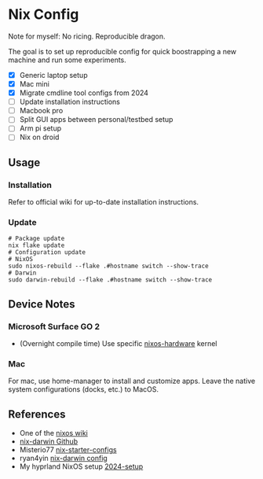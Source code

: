 # Nix Config

Note for myself: No ricing. Reproducible dragon.

The goal is to set up reproducible config for quick boostrapping a new machine and run some experiments.

- [x] Generic laptop setup
- [x] Mac mini
- [x] Migrate cmdline tool configs from 2024
- [ ] Update installation instructions
- [ ] Macbook pro
- [ ] Split GUI apps between personal/testbed setup
- [ ] Arm pi setup
- [ ] Nix on droid

## Usage

### Installation

Refer to official wiki for up-to-date installation instructions. 

### Update

```shell
# Package update
nix flake update
# Configuration update
# NixOS
sudo nixos-rebuild --flake .#hostname switch --show-trace
# Darwin
sudo darwin-rebuild --flake .#hostname switch --show-trace
```

## Device Notes

### Microsoft Surface GO 2

- (Overnight compile time) Use specific [nixos-hardware](https://wiki.nixos.org/wiki/Hardware/Microsoft/Surface_Go_2) kernel

### Mac

For mac, use home-manager to install and customize apps. 
Leave the native system configurations (docks, etc.) to MacOS.

## References

- One of the [nixos wiki](https://wiki.nixos.org/wiki/NixOS_system_configuration)
- [nix-darwin Github](https://github.com/nix-darwin/nix-darwin)
- Misterio77 [nix-starter-configs](https://github.com/Misterio77/nix-starter-configs)
- ryan4yin [nix-darwin config](https://github.com/ryan4yin/nix-darwin-kickstarter/)
- My hyprland NixOS setup [2024-setup](https://github.com/130e/nix-config/tree/2024-envysea)